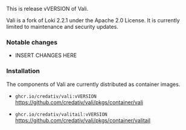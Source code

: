 This is release vVERSION of Vali.

Vali is a fork of Loki 2.2.1 under the Apache 2.0 License.
It is currently limited to maintenance and security updates.

### Notable changes

* INSERT CHANGES HERE

### Installation

The components of Vali are currently distributed as container images.

* `ghcr.io/credativ/vali:vVERSION`
  https://github.com/credativ/vali/pkgs/container/vali

* `ghcr.io/credativ/valitail:vVERSION`
  https://github.com/credativ/vali/pkgs/container/valitail

